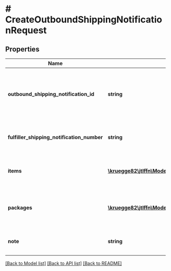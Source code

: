 # # CreateOutboundShippingNotificationRequest

## Properties

Name | Type | Description | Notes
------------ | ------------- | ------------- | -------------
**outbound_shipping_notification_id** | **string** | Outbound shipping notification identifier If not provided, one will be generated. | [optional]
**fulfiller_shipping_notification_number** | **string** | Fulfiller outbound shipping notification number |
**items** | [**\kruegge82\jtlffn\Model\CreateOutboundShippingNotificationItemRequest[]**](CreateOutboundShippingNotificationItemRequest.md) | Affected items by the shipping notification |
**packages** | [**\kruegge82\jtlffn\Model\CreateOutboundShippingPackageRequest[]**](CreateOutboundShippingPackageRequest.md) | Information about packages in the shipment notification |
**note** | **string** | Note of an outbound shipping notification | [optional]

[[Back to Model list]](../../README.md#models) [[Back to API list]](../../README.md#endpoints) [[Back to README]](../../README.md)
